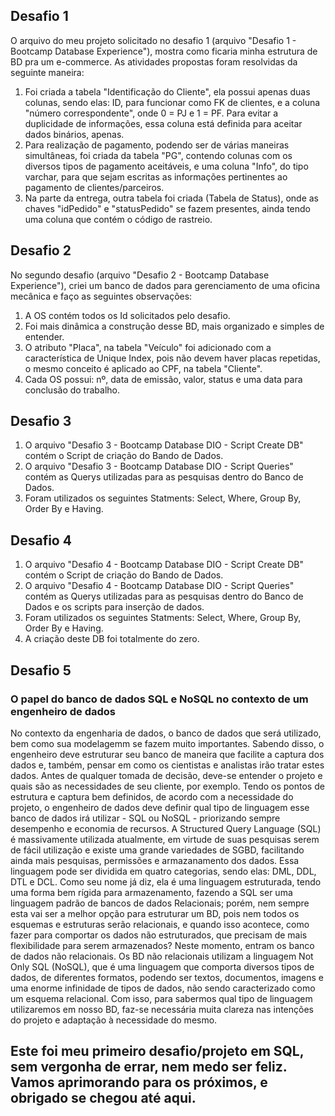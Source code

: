 ## Desafio 1 ##
O arquivo do meu projeto solicitado no desafio 1 (arquivo "Desafio 1 - Bootcamp Database Experience"), mostra como ficaria minha estrutura de BD pra um e-commerce.
As atividades propostas foram resolvidas da seguinte maneira:
1.  Foi criada a tabela "Identificação do Cliente", ela possui apenas duas colunas, sendo elas: ID, para funcionar como FK de clientes, e a coluna "número correspondente", onde 0 = PJ e 1 = PF. Para evitar a duplicidade de informações, essa coluna está definida para aceitar dados binários, apenas.
2.  Para realização de pagamento, podendo ser de várias maneiras simultâneas, foi criada da tabela "PG", contendo colunas com os diversos tipos de pagamento aceitáveis, e uma coluna "Info", do tipo varchar, para que sejam escritas as informações pertinentes ao pagamento de clientes/parceiros.
3.  Na parte da entrega, outra tabela foi criada (Tabela de Status), onde as chaves "idPedido" e "statusPedido" se fazem presentes, ainda tendo uma coluna que contém o código de rastreio.

## Desafio 2 ##
No segundo desafio (arquivo "Desafio 2 - Bootcamp Database Experience"), criei um banco de dados para gerenciamento de uma oficina mecânica e faço as seguintes observações:
1. A OS contém todos os Id solicitados pelo desafio.
2. Foi mais dinâmica a construção desse BD, mais organizado e simples de entender.
3. O atributo "Placa", na tabela "Veículo" foi adicionado com a característica de Unique Index, pois não devem haver placas repetidas, o mesmo conceito é aplicado ao CPF, na tabela "Cliente".
4. Cada OS possui: nº, data de emissão, valor, status e uma data para conclusão do trabalho.

## Desafio 3 ##
1. O arquivo "Desafio 3 - Bootcamp Database DIO - Script Create DB" contém o Script de criação do Bando de Dados.
2. O arquivo "Desafio 3 - Bootcamp Database DIO - Script Queries" contém as Querys utilizadas para as pesquisas dentro do Banco de Dados.
3. Foram utilizados os seguintes Statments: Select, Where, Group By, Order By e Having.

## Desafio 4 ##
1. O arquivo "Desafio 4 - Bootcamp Database DIO - Script Create DB" contém o Script de criação do Bando de Dados.
2. O arquivo "Desafio 4 - Bootcamp Database DIO - Script Queries" contém as Querys utilizadas para as pesquisas dentro do Banco de Dados e os scripts para inserção de dados.
3. Foram utilizados os seguintes Statments: Select, Where, Group By, Order By e Having.
4. A criação deste DB foi totalmente do zero.

## Desafio 5 ##
### O papel do banco de dados SQL e NoSQL no contexto de um engenheiro de dados ###
  No contexto da engenharia de dados, o banco de dados que será utilizado, bem como sua modelagemm se fazem muito importantes.
  Sabendo disso, o engenheiro deve estruturar seu banco de maneira que facilite a captura dos dados e, também, pensar em como os cientistas e analistas irão tratar estes dados. Antes de qualquer tomada de decisão, deve-se entender o projeto e quais são as necessidades de seu cliente, por exemplo. Tendo os pontos de estrutura e captura bem definidos, de acordo com a necessidade do projeto, o engenheiro de dados deve definir qual tipo de linguagem esse banco de dados irá utilizar - SQL ou NoSQL - priorizando sempre desempenho e economia de recursos.
  A Structured Query Language (SQL) é massivamente utilizada atualmente, em virtude de suas pesquisas serem de fácil utilização e existe uma grande variedades de SGBD, facilitando ainda mais pesquisas, permissões e armazanamento dos dados.
  Essa linguagem pode ser dividida em quatro categorias, sendo elas: DML, DDL, DTL e DCL. 
  Como seu nome já diz, ela é uma linguagem estruturada, tendo uma forma bem rígida para armazenamento, fazendo a SQL ser uma linguagem padrão de bancos de dados Relacionais; porém, nem sempre esta vai ser a melhor opção para estruturar um BD, pois nem todos os esquemas e estruturas serão relacionais, e quando isso acontece, como fazer para comportar os dados não estruturados, que precisam de mais flexibilidade para serem armazenados? Neste momento, entram os banco de dados não relacionais.
  Os BD não relacionais utilizam a linguagem Not Only SQL (NoSQL), que é uma linguagem que comporta diversos tipos de dados, de diferentes formatos, podendo ser textos, documentos, imagens e uma enorme infinidade de tipos de dados, não sendo caracterizado como um esquema relacional.
  Com isso, para sabermos qual tipo de linguagem utilizaremos em nosso BD, faz-se necessária muita clareza nas intenções do projeto e adaptação à necessidade do mesmo.


## Este foi meu primeiro desafio/projeto em SQL, sem vergonha de errar, nem medo ser feliz. Vamos aprimorando para os próximos, e obrigado se chegou até aqui.